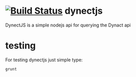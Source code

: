 [![Build Status](https://travis-ci.org/d3media/dynectjs.png)](https://travis-ci.org/d3media/dynectjs)
dynectjs
========

DynectJS is a simple nodejs api for querying the Dynact api



testing
=======

For testing dynectjs just simple type:

    grunt
